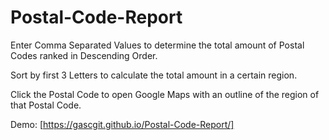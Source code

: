 # Postal-Code-Report

Enter Comma Separated Values to determine the total amount of Postal Codes ranked in Descending Order.

Sort by first 3 Letters to calculate the total amount in a certain region.

Click the Postal Code to open Google Maps with an outline of the region of that Postal Code.

Demo: [https://gascgit.github.io/Postal-Code-Report/]
